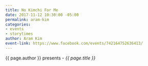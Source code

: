 ```yaml
---
title: No Kimchi For Me
date: 2017-11-12 10:30:00 -05:00
permalink: aram-kim
categories:
- events
- storytimes
author: Aram Kim
event-link: https://www.facebook.com/events/742164752636413/
---
```


{{ page.author }} presents - *{{ page.title }}*
